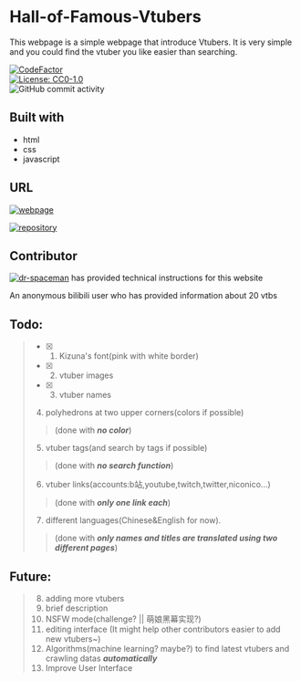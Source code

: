 # Hall-of-Famous-Vtubers

This webpage is a simple webpage that introduce Vtubers. It is very simple and you could find the vtuber you like easier than searching.

[![CodeFactor](https://www.codefactor.io/repository/github/jmmyli/hall-of-famous-vtubers/badge)](https://www.codefactor.io/repository/github/jmmyli/hall-of-famous-vtubers)
<br>
[![License: CC0-1.0](https://img.shields.io/badge/License-CC0--1.0-blue.svg)](https://github.com/JmmyLi/Hall-of-Famous-Vtubers/blob/master/LICENSE.bib)
<br>
![GitHub commit activity](https://img.shields.io/github/commit-activity/y/JmmyLi/Hall-of-Famous-Vtubers)


## Built with
* html
* css
* javascript

## URL
<a href="https://jmmyli.github.io/Hall-of-Famous-Vtubers/Hall%20of%20Famous%20Vtubers.html"><img alt="webpage" src="https://img.shields.io/badge/website-Hall%20of%20Famous%20Vtubers-blue"></a>
<!-- website: https://jmmyli.github.io/Hall-of-Famous-Vtubers/ -->

<a href="https://github.com/JmmyLi/Hall-of-Famous-Vtubers"><img alt="repository" src="https://img.shields.io/badge/repository-Hall--of--Famous--Vtubers-blue"></a>
<!-- repository: https://github.com/JmmyLi/Hall-of-Famous-Vtubers -->

## Contributor
<a href="https://github.com/dr-spaceman"><img alt="dr-spaceman" src="https://img.shields.io/badge/GitHub-dr--spaceman-blue?logo=github"></a>
has provided technical instructions for this website

<!-- dr-spaceman: https://github.com/dr-spaceman provides technical instructions for this website -->

An anonymous bilibili user who has provided information about 20 vtbs

## Todo:
> - [x] 1. Kizuna's font(pink with white border)
> - [x] 2. vtuber images
> - [x] 3. vtuber names
> 4. polyhedrons at two upper corners(colors if possible)
> > (done with ___no color___)
> 5. vtuber tags(and search by tags if possible)
> > (done with ___no search function___)
> 6. vtuber links(accounts:b站,youtube,twitch,twitter,niconico...)
> > (done with ___only one link each___)
> 7. different languages(Chinese&English for now).
> > (done with ___only names and titles are translated using two different pages___)

## Future:
> 8. adding more vtubers
> 9. brief description
> 10. NSFW mode(challenge? || 萌娘黑幕实现?)
> 11. editing interface (It might help other contributors easier to add new vtubers~)
> 12. Algorithms(machine learning? maybe?) to find latest vtubers and crawling datas ___automatically___
> 13. Improve User Interface
